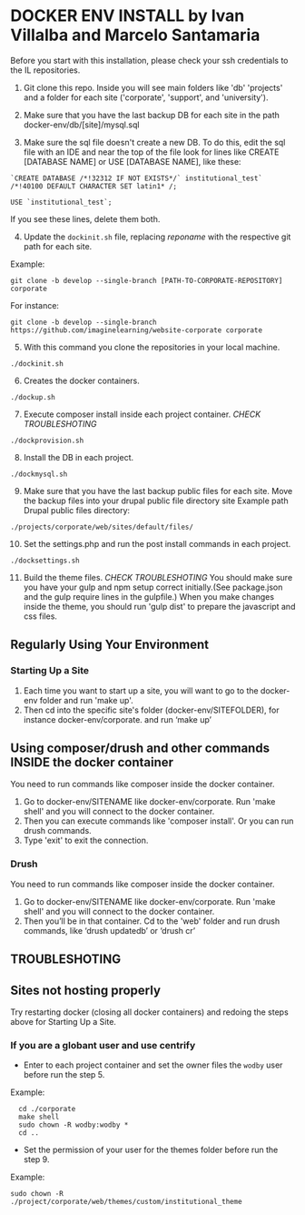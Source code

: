 
# DOCKER ENV INSTALL by Ivan Villalba and Marcelo Santamaria

Before you start with this installation, please check your ssh credentials to the IL repositories.

1. Git clone this repo. Inside you will see main folders like 'db' 'projects' and a folder for each site ('corporate', 'support', and 'university').

2. Make sure that you have the last backup DB for each site in the path docker-env/db/[site]/mysql.sql

3. Make sure the sql file doesn't create a new DB. To do this, edit the sql file with an IDE and near the top of the file look for lines like CREATE [DATABASE NAME] or USE [DATABASE NAME], like these:

```
`CREATE DATABASE /*!32312 IF NOT EXISTS*/` institutional_test` /*!40100 DEFAULT CHARACTER SET latin1* /;

USE `institutional_test`;
```
If you see these lines, delete them both.

4. Update the `dockinit.sh` file, replacing _reponame_ with the respective git path for each site.

Example:
```
git clone -b develop --single-branch [PATH-TO-CORPORATE-REPOSITORY] corporate
```
For instance:
```
git clone -b develop --single-branch https://github.com/imaginelearning/website-corporate corporate
```

5. With this command you clone the repositories in your local machine. 
```
./dockinit.sh
``` 

6. Creates the docker containers.
```
./dockup.sh
```

7. Execute composer install inside each project container. *CHECK TROUBLESHOTING*
```
./dockprovision.sh
```

8. Install the DB in each project.
```
./dockmysql.sh
```

9. Make sure that you have the last backup public files for each site. Move the backup files into your drupal public file directory site
Example path Drupal public files directory:
```
./projects/corporate/web/sites/default/files/
```

10. Set the settings.php and run the post install commands in each project.
```
./docksettings.sh
```

11. Build the theme files. *CHECK TROUBLESHOTING*
You should make sure you have your gulp and npm setup correct initially.(See package.json and the gulp require lines in the gulpfile.)
When you make changes inside the theme, you should run 'gulp dist' to prepare the javascript and css files.

## Regularly Using Your Environment

### Starting Up a Site
1. Each time you want to start up a site, you will want to go to the docker-env folder and run 'make up'.
2. Then cd into the specific site's folder (docker-env/SITEFOLDER), for instance docker-env/corporate.  and run ‘make up’

## Using composer/drush and other commands INSIDE the docker container
You need to run commands like composer inside the docker container.
1. Go to docker-env/SITENAME like docker-env/corporate. Run 'make shell' and you will connect to the docker container.
2. Then you can execute commands like 'composer install'. Or you can run drush commands.
3. Type 'exit' to exit the connection.

### Drush
You need to run commands like composer inside the docker container.
1. Go to docker-env/SITENAME like docker-env/corporate. Run 'make shell' and you will connect to the docker container.
2. Then you’ll be in that container. Cd to the 'web' folder and run drush commands, like ‘drush updatedb’ or ‘drush cr’


## TROUBLESHOTING

## Sites not hosting properly
Try restarting docker (closing all docker containers) and redoing the steps above for Starting Up a Site. 

### If you are a globant user and use centrify

- Enter to each project container and set the owner files the `wodby` user before run the step 5.

Example: 
```
  cd ./corporate
  make shell
  sudo chown -R wodby:wodby *
  cd ..
```

- Set the permission of your user for the themes folder before run the step 9.

Example:
```
sudo chown -R ./project/corporate/web/themes/custom/institutional_theme
```
